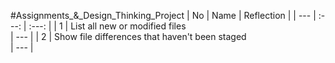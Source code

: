 #Assignments_&_Design_Thinking_Project
| No | Name | Reflection |
| --- | :---: | :---: |
| 1 | List all new or modified files <br> | --- |
| 2 | Show file differences that haven't been staged <br>| --- |